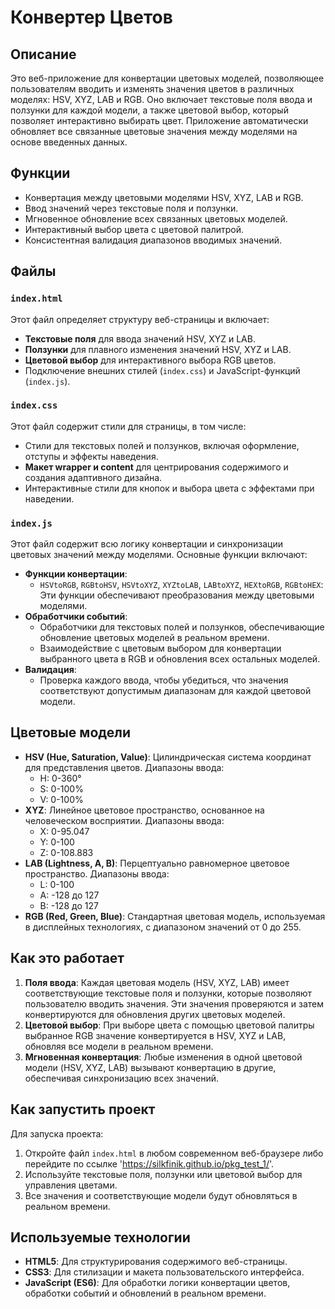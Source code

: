 # Конвертер Цветов

## Описание

Это веб-приложение для конвертации цветовых моделей, позволяющее пользователям вводить и изменять значения цветов в различных моделях: HSV, XYZ, LAB и RGB. Оно включает текстовые поля ввода и ползунки для каждой модели, а также цветовой выбор, который позволяет интерактивно выбирать цвет. Приложение автоматически обновляет все связанные цветовые значения между моделями на основе введенных данных.

## Функции

- Конвертация между цветовыми моделями HSV, XYZ, LAB и RGB.
- Ввод значений через текстовые поля и ползунки.
- Мгновенное обновление всех связанных цветовых моделей.
- Интерактивный выбор цвета с цветовой палитрой.
- Консистентная валидация диапазонов вводимых значений.

## Файлы

### `index.html`

Этот файл определяет структуру веб-страницы и включает:

- **Текстовые поля** для ввода значений HSV, XYZ и LAB.
- **Ползунки** для плавного изменения значений HSV, XYZ и LAB.
- **Цветовой выбор** для интерактивного выбора RGB цветов.
- Подключение внешних стилей (`index.css`) и JavaScript-функций (`index.js`).

### `index.css`

Этот файл содержит стили для страницы, в том числе:

- Стили для текстовых полей и ползунков, включая оформление, отступы и эффекты наведения.
- **Макет wrapper и content** для центрирования содержимого и создания адаптивного дизайна.
- Интерактивные стили для кнопок и выбора цвета с эффектами при наведении.

### `index.js`

Этот файл содержит всю логику конвертации и синхронизации цветовых значений между моделями. Основные функции включают:

- **Функции конвертации**:
  - `HSVtoRGB`, `RGBtoHSV`, `HSVtoXYZ`, `XYZtoLAB`, `LABtoXYZ`, `HEXtoRGB`, `RGBtoHEX`: Эти функции обеспечивают преобразования между цветовыми моделями.
- **Обработчики событий**:
  - Обработчики для текстовых полей и ползунков, обеспечивающие обновление цветовых моделей в реальном времени.
  - Взаимодействие с цветовым выбором для конвертации выбранного цвета в RGB и обновления всех остальных моделей.
- **Валидация**:
  - Проверка каждого ввода, чтобы убедиться, что значения соответствуют допустимым диапазонам для каждой цветовой модели.

## Цветовые модели

- **HSV (Hue, Saturation, Value)**: Цилиндрическая система координат для представления цветов. Диапазоны ввода:
  - H: 0-360°
  - S: 0-100%
  - V: 0-100%
- **XYZ**: Линейное цветовое пространство, основанное на человеческом восприятии. Диапазоны ввода:
  - X: 0-95.047
  - Y: 0-100
  - Z: 0-108.883
- **LAB (Lightness, A, B)**: Перцептуально равномерное цветовое пространство. Диапазоны ввода:
  - L: 0-100
  - A: -128 до 127
  - B: -128 до 127
- **RGB (Red, Green, Blue)**: Стандартная цветовая модель, используемая в дисплейных технологиях, с диапазоном значений от 0 до 255.

## Как это работает

1. **Поля ввода**: Каждая цветовая модель (HSV, XYZ, LAB) имеет соответствующие текстовые поля и ползунки, которые позволяют пользователю вводить значения. Эти значения проверяются и затем конвертируются для обновления других цветовых моделей.
2. **Цветовой выбор**: При выборе цвета с помощью цветовой палитры выбранное RGB значение конвертируется в HSV, XYZ и LAB, обновляя все модели в реальном времени.
3. **Мгновенная конвертация**: Любые изменения в одной цветовой модели (HSV, XYZ, LAB) вызывают конвертацию в другие, обеспечивая синхронизацию всех значений.

## Как запустить проект

Для запуска проекта:

1. Откройте файл `index.html` в любом современном веб-браузере либо перейдите по ссылке 'https://silkfinik.github.io/pkg_test_1/'.
2. Используйте текстовые поля, ползунки или цветовой выбор для управления цветами.
3. Все значения и соответствующие модели будут обновляться в реальном времени.

## Используемые технологии

- **HTML5**: Для структурирования содержимого веб-страницы.
- **CSS3**: Для стилизации и макета пользовательского интерфейса.
- **JavaScript (ES6)**: Для обработки логики конвертации цветов, обработки событий и обновлений в реальном времени.
